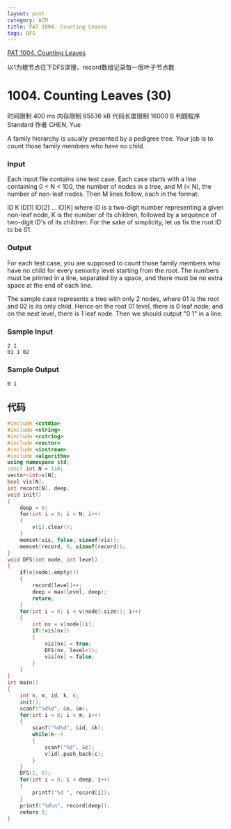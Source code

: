 ```yaml
---
layout: post
category: ACM
title: PAT 1004. Counting Leaves
tags: DFS
---
```

[PAT 1004. Counting Leaves](https://www.patest.cn/contests/pat-a-practise/1004)

以1为根节点往下DFS深搜，record数组记录每一层叶子节点数


<!--more-->
# 1004. Counting Leaves (30)

时间限制
400 ms
内存限制
65536 kB
代码长度限制
16000 B
判题程序
Standard
作者
CHEN, Yue  

A family hierarchy is usually presented by a pedigree tree. Your job is to count those family members who have no child.
### Input

Each input file contains one test case. Each case starts with a line containing 0 < N < 100, the number of nodes in a tree, and M (< N), the number of non-leaf nodes. Then M lines follow, each in the format:

ID K ID[1] ID[2] ... ID[K]
where ID is a two-digit number representing a given non-leaf node, K is the number of its children, followed by a sequence of two-digit ID's of its children. For the sake of simplicity, let us fix the root ID to be 01.
### Output

For each test case, you are supposed to count those family members who have no child for every seniority level starting from the root. The numbers must be printed in a line, separated by a space, and there must be no extra space at the end of each line.

The sample case represents a tree with only 2 nodes, where 01 is the root and 02 is its only child. Hence on the root 01 level, there is 0 leaf node; and on the next level, there is 1 leaf node. Then we should output "0 1" in a line.

### Sample Input
```
2 1
01 1 02
```

### Sample Output
```
0 1
```

## 代码
```c++
#include <cstdio>
#include <string>
#include <cstring>
#include <vector>
#include <iostream>
#include <algorithm>
using namespace std;
const int N = 110;
vector<int>v[N];
bool vis[N];
int record[N], deep;
void init()
{
    deep = 0;
    for(int i = 0; i < N; i++)
    {
        v[i].clear();
    }
    memset(vis, false, sizeof(vis));
    memset(record, 0, sizeof(record));
}
void DFS(int node, int level)
{
    if(v[node].empty())
    {
        record[level]++;
        deep = max(level, deep);
        return;
    }
    for(int i = 0; i < v[node].size(); i++)
    {
        int nx = v[node][i];
        if(!vis[nx])
        {
            vis[nx] = true;
            DFS(nx, level+1);
            vis[nx] = false;
        }
    }
}
int main()
{
    int n, m, id, k, c;
    init();
    scanf("%d%d", &n, &m);
    for(int i = 0; i < m; i++)
    {
        scanf("%d%d", &id, &k);
        while(k--)
        {
            scanf("%d", &c);
            v[id].push_back(c);
        }
    }
    DFS(1, 0);
    for(int i = 0; i < deep; i++)
    {
        printf("%d ", record[i]);
    }
    printf("%d\n", record[deep]);
    return 0;
}
```

